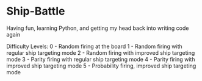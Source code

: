 # Ship-Battle

Having fun, learning Python, and getting my head back into writing code again

Difficulty Levels:
0 - Random firing at the board
1 - Random firing with regular ship targeting mode
2 - Random firing with improved ship targeting mode
3 - Parity firing with regular ship targeting mode
4 - Parity firing with improved ship targeting mode
5 - Probability firing, improved ship targeting mode